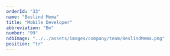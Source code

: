 ```yaml
---
orderId: "33"
name: "Beslind Mema"
title: "Mobile Developer"
abbreviation: "Bm"
number: "99"
ndbImage: "../../assets/images/company/team/BeslindMema.png"
position: "tr"
---
```

